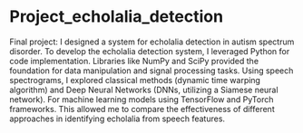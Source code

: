 # Project_echolalia_detection
 
Final project: I designed a system for echolalia detection in autism spectrum disorder. To develop the echolalia detection system, I leveraged Python for code implementation. Libraries like NumPy and SciPy provided the foundation for data manipulation and signal processing tasks. Using speech spectrograms, I explored classical methods (dynamic time warping algorithm) and Deep Neural Networks (DNNs, utilizing a Siamese neural network). For machine learning models using TensorFlow and PyTorch frameworks. This allowed me to compare the effectiveness of different approaches in identifying echolalia from speech features.

